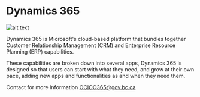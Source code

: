 # Dynamics 365

![alt text](images/microsoft-dynamics-logo-178x59.png  "Microsoft Dynamics Logo")

Dynamics 365 is Microsoft's cloud-based platform that bundles together Customer Relationship Management (CRM) and Enterprise Resource Planning (ERP) capabilities.

These capabilities are broken down into several apps, Dynamics 365 is designed so that users can start with what they need, and grow at their own pace, adding new apps and functionalities as and when they need them.

​Contact for more Information
[OCIOO365@gov.bc.ca](mailto:OCIOO365@gov.bc.ca?Subject=Dynamics%20More%20Information%20Required)